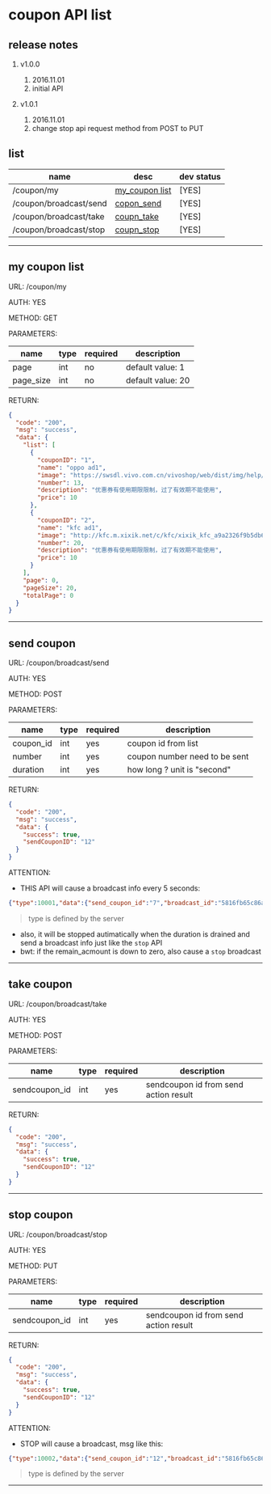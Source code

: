 # coupon API list

## release notes
1. v1.0.0 
    1. 2016.11.01
    2. initial API

2. v1.0.1
    1. 2016.11.01
    2. change stop api request method from POST to PUT


## list

name|desc|dev status
---|---|---
/coupon/my | [my_coupon list](#my_coupon_list) | [YES]
/coupon/broadcast/send| [copon_send](#coupon_send) | [YES]
/coupon/broadcast/take| [coupn_take](#coupon_take) | [YES]
/coupon/broadcast/stop| [coupn_stop](#coupon_stop) | [YES]

---


<div id="my_coupon_list"></div>

## my coupon list

URL: /coupon/my

AUTH: YES

METHOD: GET

PARAMETERS:

name|type|required|description
---|---|---|---
page|int| no| default value: 1
page_size| int| no | default value: 20

RETURN:
```json
{
  "code": "200",
  "msg": "success",
  "data": {
    "list": [
      {
        "couponID": "1",
        "name": "oppo ad1",
        "image": "https://swsdl.vivo.com.cn/vivoshop/web/dist/img/help/coupon-declare_22aa6c1.png",
        "number": 13,
        "description": "优惠券有使用期限限制，过了有效期不能使用",
        "price": 10
      },
      {
        "couponID": "2",
        "name": "kfc ad1",
        "image": "http://kfc.m.xixik.net/c/kfc/xixik_kfc_a9a2326f9b5db604.jpg",
        "number": 20,
        "description": "优惠券有使用期限限制，过了有效期不能使用",
        "price": 10
      }
    ],
    "page": 0,
    "pageSize": 20,
    "totalPage": 0
  }
}
```
---

<div id="my_coupon_list"></div>

## send coupon

URL: /coupon/broadcast/send

AUTH: YES

METHOD: POST

PARAMETERS:

name|type|required|description
---|---|---|---
coupon_id|int|yes | coupon id from list
number| int| yes |  coupon number need to be sent
duration| int| yes |  how long ? unit is "second"

RETURN:
```json
{
  "code": "200",
  "msg": "success",
  "data": {
    "success": true,
    "sendCouponID": "12"
  }
}
```

ATTENTION:

* THIS API will cause a broadcast info every 5 seconds:

```json
{"type":10001,"data":{"send_coupon_id":"7","broadcast_id":"5816fb65c86ab4a629fa5a20","remain_amount":2,"remain_time":174,"coupon_id":"1","name":"oppo ad1","image":"https://swsdl.vivo.com.cn/vivoshop/web/dist/img/help/coupon-declare_22aa6c1.png","description":"优惠券有使用期限限制，过了有效期不能使用"}}
```

> type is defined by the server

* also, it will be stopped autimatically when the duration is drained and send a broadcast info just like the `stop` API
* bwt: if the remain_acmount is down to zero, also cause a `stop` broadcast

---

<div id="coupon_take"></div>

## take coupon

URL: /coupon/broadcast/take

AUTH: YES

METHOD: POST

PARAMETERS:

name|type|required|description
---|---|---|---
sendcoupon_id|int|yes | sendcoupon id from send action result

RETURN:
```json
{
  "code": "200",
  "msg": "success",
  "data": {
    "success": true,
    "sendCouponID": "12"
  }
}
```

---


<div id="coupon_stop"></div>

## stop coupon

URL: /coupon/broadcast/stop

AUTH: YES

METHOD: PUT

PARAMETERS:

name|type|required|description
---|---|---|---
sendcoupon_id|int|yes | sendcoupon id from send action result

RETURN:
```json
{
  "code": "200",
  "msg": "success",
  "data": {
    "success": true,
    "sendCouponID": "12"
  }
}
```

ATTENTION:

* STOP will cause a broadcast, msg like this:

```json
{"type":10002,"data":{"send_coupon_id":"12","broadcast_id":"5816fb65c86ab4a629fa5a20","stop_time":1477971797}}
```

> type is defined by the server

---


